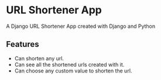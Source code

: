 # URL Shortener App

A Django URL Shortener App created with Django and Python 

## Features

- Can shorten any url.
- Can see all the shortened urls created with it.
- Can choose any custom value to shorten the url.
